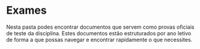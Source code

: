 # Exames

Nesta pasta podes encontrar documentos que servem como provas oficiais de teste da disciplina. Estes documentos estão estruturados por ano letivo de forma a que possas navegar e encontrar rapidamente o que necessites.